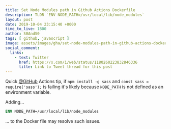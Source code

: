```yaml
---
title: Set Node Modules path in Github Actions Dockerfile
description: TLDR `ENV NODE_PATH=/usr/local/lib/node_modules`
layout: post
date: 2019-10-04 23:15:40 +0000
time_to_live: 1800
author: S0AndS0
tags: [ github, javascript ]
image: assets/images/gha/set-node-modules-path-in-github-actions-dockerfile/first-code-block.png
social_comment:
  links:
    - text: Twitter
      href: https://x.com/i/web/status/1180260223832846336
      title: Link to Tweet thread for this post
---
```




Quick [@GitHub](https://twitter.com/github) Actions tip, if `npm install -g
sass` and `const sass = require('sass');` is failing it's likely because
`NODE_PATH` is not defined as an environment variable.

Adding...

```dockerfile
ENV NODE_PATH=/usr/local/lib/node_modules
```

... to the Docker file may resolve such issues.
